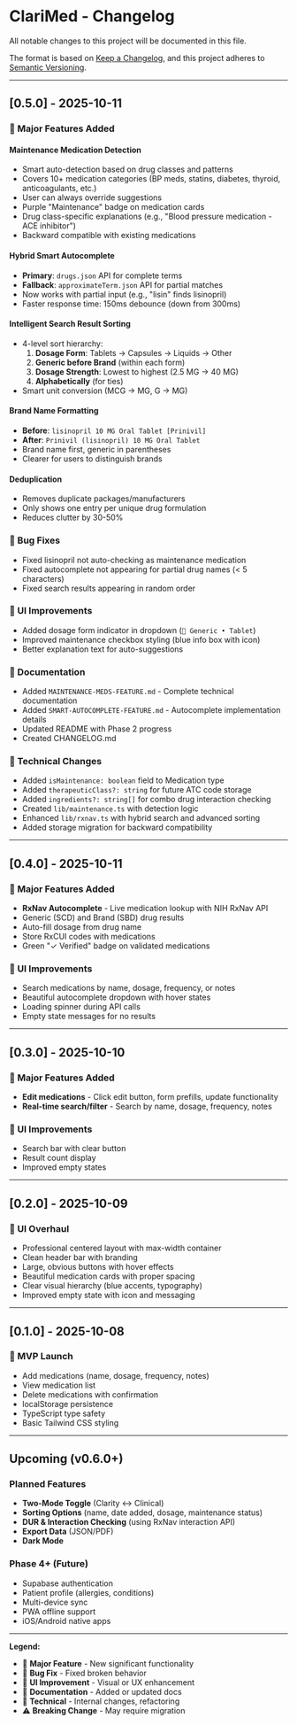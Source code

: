 # ClariMed - Changelog

All notable changes to this project will be documented in this file.

The format is based on [Keep a Changelog](https://keepachangelog.com/en/1.0.0/),
and this project adheres to [Semantic Versioning](https://semver.org/spec/v2.0.0.html).

---

## [0.5.0] - 2025-10-11

### 🎉 Major Features Added

#### **Maintenance Medication Detection**
- Smart auto-detection based on drug classes and patterns
- Covers 10+ medication categories (BP meds, statins, diabetes, thyroid, anticoagulants, etc.)
- User can always override suggestions
- Purple "Maintenance" badge on medication cards
- Drug class-specific explanations (e.g., "Blood pressure medication - ACE inhibitor")
- Backward compatible with existing medications

#### **Hybrid Smart Autocomplete**
- **Primary**: `drugs.json` API for complete terms
- **Fallback**: `approximateTerm.json` API for partial matches
- Now works with partial input (e.g., "lisin" finds lisinopril)
- Faster response time: 150ms debounce (down from 300ms)

#### **Intelligent Search Result Sorting**
- 4-level sort hierarchy:
  1. **Dosage Form**: Tablets → Capsules → Liquids → Other
  2. **Generic before Brand** (within each form)
  3. **Dosage Strength**: Lowest to highest (2.5 MG → 40 MG)
  4. **Alphabetically** (for ties)
- Smart unit conversion (MCG → MG, G → MG)

#### **Brand Name Formatting**
- **Before**: `lisinopril 10 MG Oral Tablet [Prinivil]`
- **After**: `Prinivil (lisinopril) 10 MG Oral Tablet`
- Brand name first, generic in parentheses
- Clearer for users to distinguish brands

#### **Deduplication**
- Removes duplicate packages/manufacturers
- Only shows one entry per unique drug formulation
- Reduces clutter by 30-50%

### 🐛 Bug Fixes
- Fixed lisinopril not auto-checking as maintenance medication
- Fixed autocomplete not appearing for partial drug names (< 5 characters)
- Fixed search results appearing in random order

### 🎨 UI Improvements
- Added dosage form indicator in dropdown (`🔵 Generic • Tablet`)
- Improved maintenance checkbox styling (blue info box with icon)
- Better explanation text for auto-suggestions

### 📝 Documentation
- Added `MAINTENANCE-MEDS-FEATURE.md` - Complete technical documentation
- Added `SMART-AUTOCOMPLETE-FEATURE.md` - Autocomplete implementation details
- Updated README with Phase 2 progress
- Created CHANGELOG.md

### 🔧 Technical Changes
- Added `isMaintenance: boolean` field to Medication type
- Added `therapeuticClass?: string` for future ATC code storage
- Added `ingredients?: string[]` for combo drug interaction checking
- Created `lib/maintenance.ts` with detection logic
- Enhanced `lib/rxnav.ts` with hybrid search and advanced sorting
- Added storage migration for backward compatibility

---

## [0.4.0] - 2025-10-11

### 🎉 Major Features Added
- **RxNav Autocomplete** - Live medication lookup with NIH RxNav API
- Generic (SCD) and Brand (SBD) drug results
- Auto-fill dosage from drug name
- Store RxCUI codes with medications
- Green "✓ Verified" badge on validated medications

### 🎨 UI Improvements
- Search medications by name, dosage, frequency, or notes
- Beautiful autocomplete dropdown with hover states
- Loading spinner during API calls
- Empty state messages for no results

---

## [0.3.0] - 2025-10-10

### 🎉 Major Features Added
- **Edit medications** - Click edit button, form prefills, update functionality
- **Real-time search/filter** - Search by name, dosage, frequency, notes

### 🎨 UI Improvements
- Search bar with clear button
- Result count display
- Improved empty states

---

## [0.2.0] - 2025-10-09

### 🎨 UI Overhaul
- Professional centered layout with max-width container
- Clean header bar with branding
- Large, obvious buttons with hover effects
- Beautiful medication cards with proper spacing
- Clear visual hierarchy (blue accents, typography)
- Improved empty state with icon and messaging

---

## [0.1.0] - 2025-10-08

### 🎉 MVP Launch
- Add medications (name, dosage, frequency, notes)
- View medication list
- Delete medications with confirmation
- localStorage persistence
- TypeScript type safety
- Basic Tailwind CSS styling

---

## Upcoming (v0.6.0+)

### Planned Features
- **Two-Mode Toggle** (Clarity ↔ Clinical)
- **Sorting Options** (name, date added, dosage, maintenance status)
- **DUR & Interaction Checking** (using RxNav interaction API)
- **Export Data** (JSON/PDF)
- **Dark Mode**

### Phase 4+ (Future)
- Supabase authentication
- Patient profile (allergies, conditions)
- Multi-device sync
- PWA offline support
- iOS/Android native apps

---

**Legend:**
- 🎉 **Major Feature** - New significant functionality
- 🐛 **Bug Fix** - Fixed broken behavior
- 🎨 **UI Improvement** - Visual or UX enhancement
- 📝 **Documentation** - Added or updated docs
- 🔧 **Technical** - Internal changes, refactoring
- ⚠️ **Breaking Change** - May require migration
